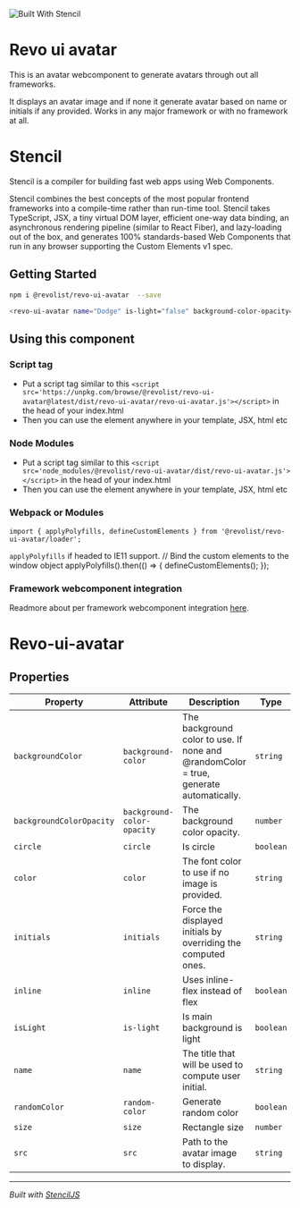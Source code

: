 ![Built With Stencil](https://img.shields.io/badge/-Built%20With%20Stencil-16161d.svg?logo=data%3Aimage%2Fsvg%2Bxml%3Bbase64%2CPD94bWwgdmVyc2lvbj0iMS4wIiBlbmNvZGluZz0idXRmLTgiPz4KPCEtLSBHZW5lcmF0b3I6IEFkb2JlIElsbHVzdHJhdG9yIDE5LjIuMSwgU1ZHIEV4cG9ydCBQbHVnLUluIC4gU1ZHIFZlcnNpb246IDYuMDAgQnVpbGQgMCkgIC0tPgo8c3ZnIHZlcnNpb249IjEuMSIgaWQ9IkxheWVyXzEiIHhtbG5zPSJodHRwOi8vd3d3LnczLm9yZy8yMDAwL3N2ZyIgeG1sbnM6eGxpbms9Imh0dHA6Ly93d3cudzMub3JnLzE5OTkveGxpbmsiIHg9IjBweCIgeT0iMHB4IgoJIHZpZXdCb3g9IjAgMCA1MTIgNTEyIiBzdHlsZT0iZW5hYmxlLWJhY2tncm91bmQ6bmV3IDAgMCA1MTIgNTEyOyIgeG1sOnNwYWNlPSJwcmVzZXJ2ZSI%2BCjxzdHlsZSB0eXBlPSJ0ZXh0L2NzcyI%2BCgkuc3Qwe2ZpbGw6I0ZGRkZGRjt9Cjwvc3R5bGU%2BCjxwYXRoIGNsYXNzPSJzdDAiIGQ9Ik00MjQuNywzNzMuOWMwLDM3LjYtNTUuMSw2OC42LTkyLjcsNjguNkgxODAuNGMtMzcuOSwwLTkyLjctMzAuNy05Mi43LTY4LjZ2LTMuNmgzMzYuOVYzNzMuOXoiLz4KPHBhdGggY2xhc3M9InN0MCIgZD0iTTQyNC43LDI5Mi4xSDE4MC40Yy0zNy42LDAtOTIuNy0zMS05Mi43LTY4LjZ2LTMuNkgzMzJjMzcuNiwwLDkyLjcsMzEsOTIuNyw2OC42VjI5Mi4xeiIvPgo8cGF0aCBjbGFzcz0ic3QwIiBkPSJNNDI0LjcsMTQxLjdIODcuN3YtMy42YzAtMzcuNiw1NC44LTY4LjYsOTIuNy02OC42SDMzMmMzNy45LDAsOTIuNywzMC43LDkyLjcsNjguNlYxNDEuN3oiLz4KPC9zdmc%2BCg%3D%3D&colorA=16161d&style=flat-square)

# Revo ui avatar

This is an avatar webcomponent to generate avatars through out all frameworks.

It displays an avatar image and if none it generate avatar based on name or initials if any provided. 
Works in any major framework or with no framework at all.

# Stencil

Stencil is a compiler for building fast web apps using Web Components.

Stencil combines the best concepts of the most popular frontend frameworks into a compile-time rather than run-time tool.  Stencil takes TypeScript, JSX, a tiny virtual DOM layer, efficient one-way data binding, an asynchronous rendering pipeline (similar to React Fiber), and lazy-loading out of the box, and generates 100% standards-based Web Components that run in any browser supporting the Custom Elements v1 spec.


## Getting Started

```bash
npm i @revolist/revo-ui-avatar  --save
```

```bash
<revo-ui-avatar name="Dodge" is-light="false" background-color-opacity="0.5"></revo-ui-avatar>
```
## Using this component

### Script tag

- Put a script tag similar to this `<script src='https://unpkg.com/browse/@revolist/revo-ui-avatar@latest/dist/revo-ui-avatar/revo-ui-avatar.js'></script>` in the head of your index.html
- Then you can use the element anywhere in your template, JSX, html etc

### Node Modules
- Put a script tag similar to this `<script src='node_modules/@revolist/revo-ui-avatar/dist/revo-ui-avatar.js'></script>` in the head of your index.html
- Then you can use the element anywhere in your template, JSX, html etc

### Webpack or Modules
`import { applyPolyfills, defineCustomElements } from '@revolist/revo-ui-avatar/loader';`

`applyPolyfills` if headed to IE11 support.
// Bind the custom elements to the window object
applyPolyfills().then(() => {
  defineCustomElements();
});

### Framework webcomponent integration
Readmore about per framework webcomponent integration [here](https://stenciljs.com/docs/overview).


# Revo-ui-avatar


## Properties

| Property                 | Attribute                  | Description                                                                           | Type      | Default     |
| ------------------------ | -------------------------- | ------------------------------------------------------------------------------------- | --------- | ----------- |
| `backgroundColor`        | `background-color`         | The background color to use. If none and @randomColor = true, generate automatically. | `string`  | `undefined` |
| `backgroundColorOpacity` | `background-color-opacity` | The background color opacity.                                                         | `number`  | `undefined` |
| `circle`                 | `circle`                   | Is circle                                                                             | `boolean` | `true`      |
| `color`                  | `color`                    | The font color to use if no image is provided.                                        | `string`  | `'white'`   |
| `initials`               | `initials`                 | Force the displayed initials by overriding the computed ones.                         | `string`  | `undefined` |
| `inline`                 | `inline`                   | Uses inline-flex instead of flex                                                      | `boolean` | `false`     |
| `isLight`                | `is-light`                 | Is main background is light                                                           | `boolean` | `true`      |
| `name`                   | `name`                     | The title that will be used to compute user initial.                                  | `string`  | `'?'`       |
| `randomColor`            | `random-color`             | Generate random color                                                                 | `boolean` | `true`      |
| `size`                   | `size`                     | Rectangle size                                                                        | `number`  | `40`        |
| `src`                    | `src`                      | Path to the avatar image to display.                                                  | `string`  | `undefined` |


----------------------------------------------

*Built with [StencilJS](https://stenciljs.com/)*

